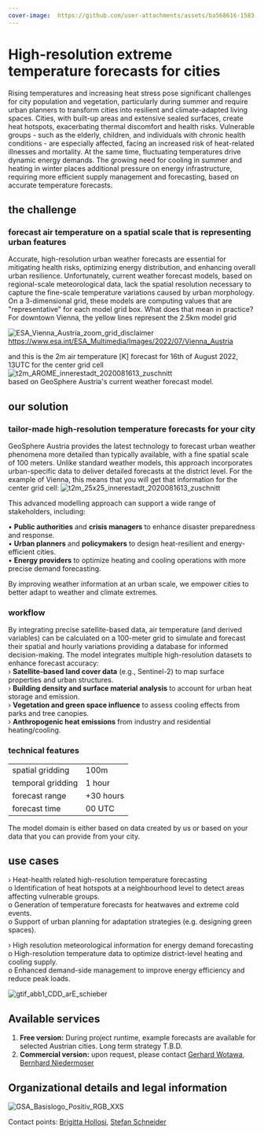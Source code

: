 ```yaml
---
cover-image:  https://github.com/user-attachments/assets/ba568616-1583-4f6b-a647-8b4c2a327bf0
--- 
```


# High-resolution extreme temperature forecasts for cities <!--{ as="img" mode="hero" src="https://github.com/user-attachments/assets/9825e748-1c21-4cbe-8a3c-b2ea13e2a349" }-->

Rising temperatures and increasing heat stress pose significant challenges for city population and vegetation, particularly during summer and require urban planners to transform cities into resilient and climate-adapted living spaces. Cities, with built-up areas and extensive sealed surfaces, create heat hotspots, exacerbating thermal discomfort and health risks. Vulnerable groups - such as the elderly, children, and individuals with chronic health conditions - are especially affected, facing an increased risk of heat-related illnesses and mortality. At the same time, fluctuating temperatures drive dynamic energy demands. The growing need for cooling in summer and heating in winter places additional pressure on energy infrastructure, requiring more efficient supply management and forecasting, based on accurate temperature forecasts.

## the challenge
### forecast air temperature on a spatial scale that is representing urban features

Accurate, high-resolution urban weather forecasts are essential for mitigating health risks, optimizing energy distribution, and enhancing overall urban resilience. Unfortunately, current weather forecast models, based on regional-scale meteorological data, lack the spatial resolution necessary to capture the fine-scale temperature variations caused by urban morphology. On a 3-dimensional grid, these models are computing values that are "representative" for each model grid box. What does that mean in practice?
For downtown Vienna, the yellow lines represent the 2.5km model grid 

![ESA_Vienna_Austria_zoom_grid_disclaimer](https://github.com/user-attachments/assets/1484e60c-a587-45a1-b774-f18fa6b94b50)
https://www.esa.int/ESA_Multimedia/Images/2022/07/Vienna_Austria

and this is the 2m air temperature [K] forecast for 16th of August 2022, 13UTC for the center grid cell
![t2m_AROME_innerestadt_2020081613_zuschnitt](https://github.com/user-attachments/assets/2d69fc74-2806-4acf-9adc-f8f3d8f4bbf1)  
based on GeoSphere Austria's current weather forecast model.  
  

## our solution
### tailor-made high-resolution temperature forecasts for your city

GeoSphere Austria provides the latest technology to forecast urban weather phenomena more detailed than typically available, with a fine spatial scale of 100 meters. Unlike standard weather models, this approach incorporates urban-specific data to deliver detailed forecasts at the district level. For the example of Vienna, this means that you will get that information for the center grid cell:
![t2m_25x25_innerestadt_2020081613_zuschnitt](https://github.com/user-attachments/assets/9caad778-f68a-4808-859b-c32c278beacf)

This advanced modelling approach can support a wide range of stakeholders, including:

•	**Public authorities** and **crisis managers** to enhance disaster preparedness and response.  
•	**Urban planners** and **policymakers** to design heat-resilient and energy-efficient cities.  
•	**Energy providers** to optimize heating and cooling operations with more precise demand forecasting.

By improving weather information at an urban scale, we empower cities to better adapt to weather and climate extremes.

### workflow

By integrating precise satellite-based data, air temperature (and derived variables) can be calculated on a 100-meter grid to simulate and forecast their spatial and hourly variations providing a database for informed decision-making. The model integrates multiple high-resolution datasets to enhance forecast accuracy:  
›	**Satellite-based land cover data** (e.g., Sentinel-2) to map surface properties and urban structures.  
›	**Building density and surface material analysis** to account for urban heat storage and emission.  
›	**Vegetation and green space influence** to assess cooling effects from parks and tree canopies.  
›	**Anthropogenic heat emissions** from industry and residential heating/cooling.  




### technical features 

|                       |               |
| --------------------- | ------------- |
| spatial gridding      | 100m          |
| temporal gridding     | 1 hour        |
| forecast range        | +30 hours     |
| forecast time         | 00 UTC        |

The model domain is either based on data created by us or based on your data that you can provide from your city.

## use cases

›	Heat-health related high-resolution temperature forecasting    
o	Identification of heat hotspots at a neighbourhood level to detect areas affecting vulnerable groups.  
o	Generation of temperature forecasts for heatwaves and extreme cold events.  
o	Support of urban planning for adaptation strategies (e.g. designing green spaces).  

›	High resolution meteorological information for energy demand forecasting  
o	High-resolution temperature data to optimize district-level heating and cooling supply.  
o	Enhanced demand-side management to improve energy efficiency and reduce peak loads.  

![gtif_abb1_CDD_arE_schieber](https://github.com/user-attachments/assets/de79060e-2281-4233-85b9-51aa58925800)

## Available services

1. **Free version:** During project runtime, example forecasts are available for selected Austrian cities. Long term strategy T.B.D. 
2. **Commercial version:** upon request, please contact [Gerhard Wotawa](mailto:gerhard.wotawa@geosphere.at), [Bernhard Niedermoser](mailto:bernhard.niedermoser@geosphere.at)

## Organizational details and legal information

![GSA_Basislogo_Positiv_RGB_XXS](https://github.com/user-attachments/assets/e4a90124-22af-4c13-b659-f91991b36d0d)

Contact points: [Brigitta Hollosi](mailto:brigitta.hollosi@geosphere.at), [Stefan Schneider](mailto:stefan.schneider@geosphere.at)

